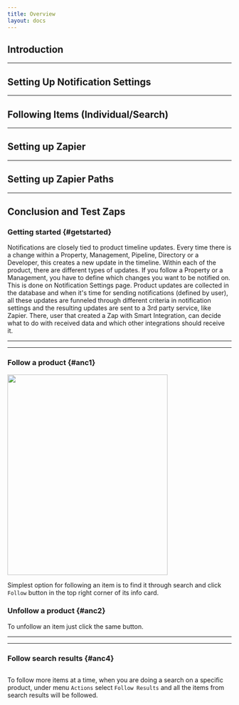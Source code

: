 ```yaml
---
title: Overview
layout: docs
---
```


## Introduction

---

## Setting Up Notification Settings

---

## Following Items (Individual/Search)

---

## Setting up Zapier

---

## Setting up Zapier Paths

---

## Conclusion and Test Zaps



### Getting started {#getstarted}

Notifications are closely tied to product timeline updates. Every time there is a change within a Property, Management, Pipeline, Directory or a Developer, this creates a new update in the timeline. Within each of the product, there are different types of updates. If you follow a Property or a Management, you have to define which changes you want to be notified on. This is done on Notification Settings page. Product updates are collected in the database and when it's time for sending notifications (defined by user), all these updates are funneled through different criteria in notification settings and the resulting updates are sent to a 3rd party service, like Zapier. There, user that created a Zap with Smart Integration, can decide what to do with received data and which other integrations should receive it. 

---
---

### Follow a product {#anc1}

<img class="img-responsive docs-img" src="{{ site.baseurl }}/assets/follow_product.png" width="360px" height="450px" alt="">

Simplest option for following an item is to find it through search and click `Follow` button in the top right corner of its info card.

### Unfollow a product {#anc2}

To unfollow an item just click the same button.

---
---

### Follow search results {#anc4}

<img class="img-responsive docs-img" src="{{ site.baseurl }}/assets/notifications2.png" alt="">

To follow more items at a time, when you are doing a search on a specific product, under menu `Actions` select `Follow Results` and all the items from search results will be followed.
